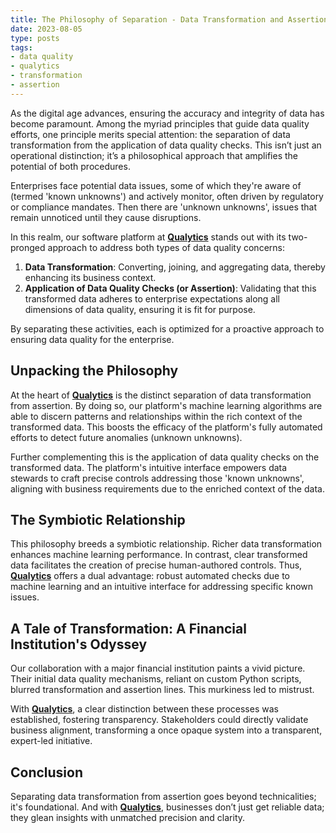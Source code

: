 ```yaml
---
title: The Philosophy of Separation - Data Transformation and Assertion with Qualytics
date: 2023-08-05
type: posts
tags:
- data quality
- qualytics
- transformation
- assertion
---
```


As the digital age advances, ensuring the accuracy and integrity of data has become paramount. Among the myriad principles that guide data quality efforts, one principle merits special attention: the separation of data transformation from the application of data quality checks. This isn’t just an operational distinction; it’s a philosophical approach that amplifies the potential of both procedures.

Enterprises face potential data issues, some of which they're aware of (termed 'known unknowns') and actively monitor, often driven by regulatory or compliance mandates. Then there are 'unknown unknowns', issues that remain unnoticed until they cause disruptions.

In this realm, our software platform at [**Qualytics**](https://www.qualytics.co) stands out with its two-pronged approach to address both types of data quality concerns:

1. **Data Transformation**: Converting, joining, and aggregating data, thereby enhancing its business context.
2. **Application of Data Quality Checks (or Assertion)**: Validating that this transformed data adheres to enterprise expectations along all dimensions of data quality, ensuring it is fit for purpose.

By separating these activities, each is optimized for a proactive approach to ensuring data quality for the enterprise.

## Unpacking the Philosophy

At the heart of [**Qualytics**](https://www.qualytics.co) is the distinct separation of data transformation from assertion. By doing so, our platform's machine learning algorithms are able to discern patterns and relationships within the rich context of the transformed data. This boosts the efficacy of the platform's fully automated efforts to detect future anomalies (unknown unknowns).

Further complementing this is the application of data quality checks on the transformed data. The platform's intuitive interface empowers data stewards to craft precise controls addressing those 'known unknowns', aligning with business requirements due to the enriched context of the data.

## The Symbiotic Relationship

This philosophy breeds a symbiotic relationship. Richer data transformation enhances machine learning performance. In contrast, clear transformed data facilitates the creation of precise human-authored controls. Thus, [**Qualytics**](https://www.qualytics.co) offers a dual advantage: robust automated checks due to machine learning and an intuitive interface for addressing specific known issues.

## A Tale of Transformation: A Financial Institution's Odyssey

Our collaboration with a major financial institution paints a vivid picture. Their initial data quality mechanisms, reliant on custom Python scripts, blurred transformation and assertion lines. This murkiness led to mistrust.

With [**Qualytics**](https://www.qualytics.co), a clear distinction between these processes was established, fostering transparency. Stakeholders could directly validate business alignment, transforming a once opaque system into a transparent, expert-led initiative.

## Conclusion

Separating data transformation from assertion goes beyond technicalities; it's foundational. And with [**Qualytics**](https://www.qualytics.co), businesses don’t just get reliable data; they glean insights with unmatched precision and clarity.
